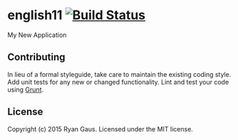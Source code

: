 # english11 [![Build Status](https://secure.travis-ci.org/1egoman/english11.png?branch=master)](http://travis-ci.org/1egoman/english11)

My New Application

## Contributing
In lieu of a formal styleguide, take care to maintain the existing coding style. Add unit tests for any new or changed functionality. Lint and test your code using [Grunt](http://gruntjs.com/).

## License
Copyright (c) 2015 Ryan Gaus. Licensed under the MIT license.
